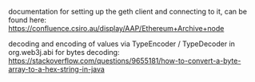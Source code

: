 documentation for setting up the geth client and connecting to it, can be found here:
https://confluence.csiro.au/display/AAP/Ethereum+Archive+node

decoding and encoding of values via TypeEncoder / TypeDecoder in org.web3j.abi
for bytes decoding: https://stackoverflow.com/questions/9655181/how-to-convert-a-byte-array-to-a-hex-string-in-java